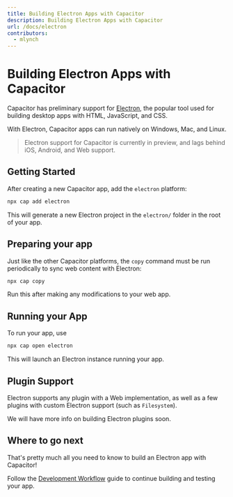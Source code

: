 ```yaml
---
title: Building Electron Apps with Capacitor
description: Building Electron Apps with Capacitor
url: /docs/electron
contributors:
  - mlynch
---
```


# Building Electron Apps with Capacitor

<p class="intro">Capacitor has preliminary support for <a href="https://electronjs.org" target="_blank">Electron</a>, the popular tool used for building desktop apps with HTML, JavaScript, and CSS.</p>

<p class="intro">With Electron, Capacitor apps can run natively on Windows, Mac, and Linux.</p>

<blockquote>Electron support for Capacitor is currently in preview, and lags behind iOS, Android, and Web support.</blockquote>

## Getting Started

After creating a new Capacitor app, add the `electron` platform:

```bash
npx cap add electron
```

This will generate a new Electron project in the `electron/` folder in the root of your app.

## Preparing your app

Just like the other Capacitor platforms, the `copy` command must be run periodically to sync web content with Electron:

```bash
npx cap copy
```

Run this after making any modifications to your web app.

## Running your App

To run your app, use

```bash
npx cap open electron
```

This will launch an Electron instance running your app.

## Plugin Support

Electron supports any plugin with a Web implementation, as well as a few plugins with custom Electron support (such as `Filesystem`).

We will have more info on building Electron plugins soon.

## Where to go next

That's pretty much all you need to know to build an Electron app with Capacitor!

Follow the [Development Workflow](/docs/basics/workflow) guide to continue building and testing your app.